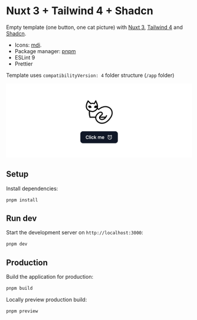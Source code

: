 # Nuxt 3 + Tailwind 4 + Shadcn

Empty template (one button, one cat picture) with [Nuxt 3](https://nuxt.com/), [Tailwind 4](https://tailwindcss.com/) and [Shadcn](https://ui.shadcn.com/).

- Icons: [mdi](https://icon-sets.iconify.design/mdi/?keyword=mdi).
- Package manager: [pnpm](https://pnpm.io/installation)
- ESLint 9
- Prettier

Template uses `compatibilityVersion: 4` folder structure (`/app` folder)

![Preview](https://github.com/volkar/nuxt-tailwind-shadcn/blob/main/README.jpg?raw=true)

## Setup

Install dependencies:

```bash
pnpm install
```

## Run dev

Start the development server on `http://localhost:3000`:

```bash
pnpm dev
```

## Production

Build the application for production:

```bash
pnpm build
```

Locally preview production build:

```bash
pnpm preview
```
